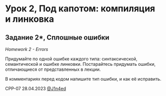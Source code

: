 # Урок 2, Под капотом: компиляция и линковка
## Задание 2*, Сплошные ошибки
*Homework 2 - Errors*

Придумайте по одной ошибке каждого типа: синтаксической, семантической и ошибке линковки. Постарайтесь придумать ошибки, отличающиеся от представленных в лекции.

В комментариях перед кодом напишите тип ошибки, и как её исправить.

CPP-07
28.04.2023
[@J1n4ed](https://github.com/J1n4ed)